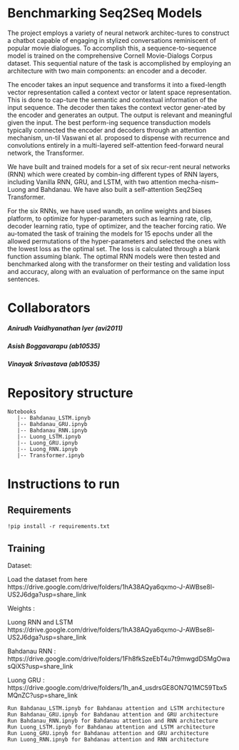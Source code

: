 # Benchmarking Seq2Seq Models

 The project employs a variety of neural network architec-tures to construct a chatbot capable of engaging in stylized conversations reminiscent of popular movie dialogues. To accomplish this, a sequence-to-sequence model is trained on the comprehensive Cornell Movie-Dialogs Corpus dataset. This sequential nature of the task is accomplished by employing an architecture with two main components: an encoder and a decoder. 
	
  The encoder takes an input sequence and transforms it into a fixed-length vector representation called a context vector or latent space representation. This is done to cap-ture the semantic and contextual information of the input sequence. The decoder then takes the context vector gener-ated by the encoder and generates an output. The output is relevant and meaningful given the input. The best perform-ing sequence transduction models typically connected the encoder and decoders through an attention mechanism, un-til Vaswani et al. proposed to dispense with recurrence and convolutions entirely in a multi-layered self-attention feed-forward neural network, the Transformer. 

	
  We have built and trained models for a set of six recur-rent neural networks (RNN) which were created by combin-ing different types of RNN layers, including Vanilla RNN, GRU, and LSTM, with two attention mecha-nism–Luong and Bahdanau. We have also built a self-attention Seq2Seq Transformer.

	
  For the six RNNs, we have used wandb, an online weights and biases platform, to optimize for hyper-parameters such as learning rate, clip, decoder learning ratio, type of optimizer, and the teacher forcing ratio. We au-tomated the task of training the models for 15 epochs under all the allowed permutations of the hyper-parameters and selected the ones with the lowest loss as the optimal set. The loss is calculated through a blank function assuming blank. The optimal RNN models were then tested and benchmarked along with the transformer on their testing and validation loss and accuracy, along with an evaluation of performance on the same input sentences.

# Collaborators
##### Anirudh Vaidhyanathan Iyer (avi2011)
##### Asish Boggavarapu (ab10535)
##### Vinayak Srivastava (ab10535)

# Repository structure
 
```
Notebooks
   |-- Bahdanau_LSTM.ipnyb
   |-- Bahdanau_GRU.ipnyb
   |-- Bahdanau_RNN.ipnyb
   |-- Luong_LSTM.ipnyb
   |-- Luong_GRU.ipnyb
   |-- Luong_RNN.ipnyb
   |-- Transformer.ipnyb
 ```
 
# Instructions to run
 
## Requirements

```
!pip install -r requirements.txt
```

## Training

<p>Dataset:</p>
<p>Load the dataset from here https://drive.google.com/drive/folders/1hA38AQya6qxmo-J-AWBse8l-US2J6dga?usp=share_link</p>

<p>Weights :</p> 
<p>Luong RNN and LSTM https://drive.google.com/drive/folders/1hA38AQya6qxmo-J-AWBse8l-US2J6dga?usp=share_link</p> 
<p>Bahdanau RNN : https://drive.google.com/drive/folders/1Fh8fkSzeEbT4u7t9mwgdDSMgOwasQiXS?usp=share_link</p>
<p>Luong GRU : https://drive.google.com/drive/folders/1h_an4_usdrsGE8ON7Q1MC59Tbx5MQnZC?usp=share_link</p>

```
Run Bahdanau_LSTM.ipnyb for Bahdanau attention and LSTM architecture
Run Bahdanau_GRU.ipnyb for Bahdanau attention and GRU architecture
Run Bahdanau_RNN.ipnyb for Bahdanau attention and RNN architecture
Run Luong_LSTM.ipnyb for Bahdanau attention and LSTM architecture
Run Luong_GRU.ipnyb for Bahdanau attention and GRU architecture
Run Luong_RNN.ipnyb for Bahdanau attention and RNN architecture
```
 
